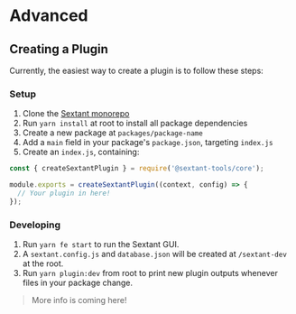 # Advanced

## Creating a Plugin

Currently, the easiest way to create a plugin is to follow these steps:

### Setup

1. Clone the [Sextant monorepo](https://github.com/mattpocock/sextant)
2. Run `yarn install` at root to install all package dependencies
3. Create a new package at `packages/package-name`
4. Add a `main` field in your package's `package.json`, targeting `index.js`
5. Create an `index.js`, containing:

```js
const { createSextantPlugin } = require('@sextant-tools/core');

module.exports = createSextantPlugin((context, config) => {
  // Your plugin in here!
});
```

### Developing

1. Run `yarn fe start` to run the Sextant GUI.
2. A `sextant.config.js` and `database.json` will be created at `/sextant-dev` at the root.
3. Run `yarn plugin:dev` from root to print new plugin outputs whenever files in your package change.

> More info is coming here!
